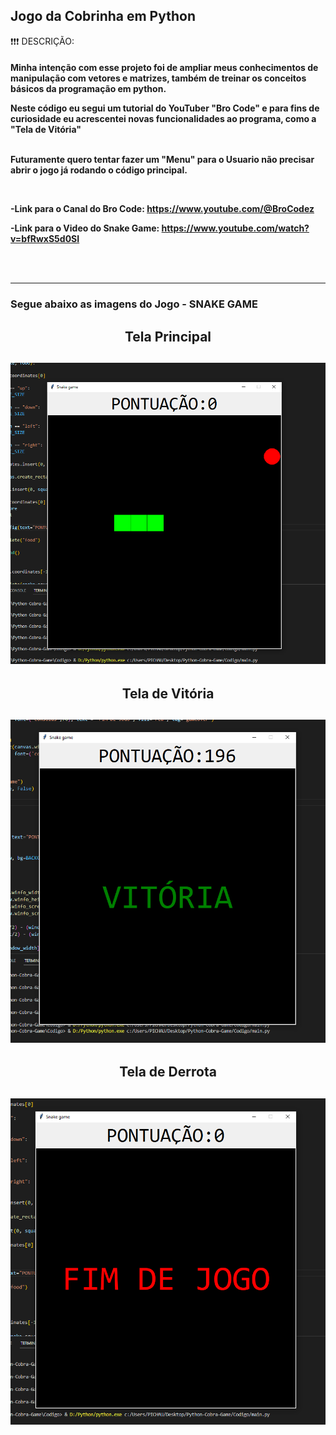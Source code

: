 ## Jogo da Cobrinha em Python

❗❗❗ DESCRIÇÃO:
<h4>
Minha intenção com esse projeto foi de ampliar meus conhecimentos de manipulação com vetores e matrizes, também de treinar os conceitos básicos da programação em python.<p>
Neste código eu segui um tutorial do YouTuber "Bro Code" e para fins de curiosidade eu acrescentei novas funcionalidades ao programa, como a "Tela de Vitória"<p>
<br>
Futuramente quero tentar fazer um "Menu" para o Usuario não precisar abrir o jogo já rodando o código principal.<p>
<br>

-Link para o Canal do Bro Code: https://www.youtube.com/@BroCodez<p>
-Link para o Video do Snake Game: https://www.youtube.com/watch?v=bfRwxS5d0SI<p>
<br>
<br>

---

<h3>Segue abaixo as imagens do Jogo - SNAKE GAME<h3>
<h4>
<div align="center">

<h2>Tela Principal<h2>
  <img src="https://github.com/Ivan-Duarte/Python-Cobra-Game/blob/main/Prints/MainGame.PNG">
  <br>
 <h2>Tela de Vitória<h2>
  <img src="https://github.com/Ivan-Duarte/Python-Cobra-Game/blob/main/Prints/GameWin.PNG">
  <br>
 <h2>Tela de Derrota<h2>
  <img src="https://github.com/Ivan-Duarte/Python-Cobra-Game/blob/main/Prints/GameOver.PNG">
  
 </div>

